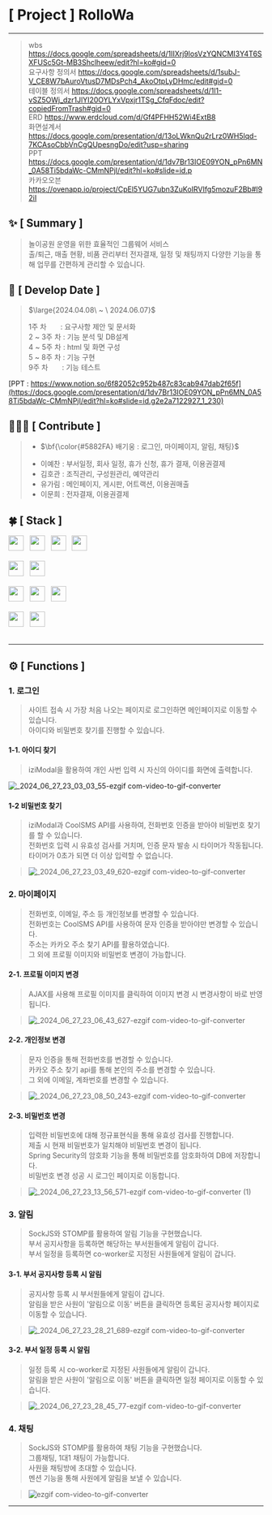 #  [ Project ] RolloWa
***

> wbs https://docs.google.com/spreadsheets/d/1IIXrj9losVzYQNCMI3Y4T6SXFUSc5Gt-MB3Shclheew/edit?hl=ko#gid=0 <br>
> 요구사항 정의서 https://docs.google.com/spreadsheets/d/1subJ-V_CE8W7bAuroVtusD7MDsPch4_AkoOtpLyDHmc/edit#gid=0 <br>
> 테이블 정의서 https://docs.google.com/spreadsheets/d/1l1-vSZ5OWj_dzr1JlYI20OYLYxVpxjr1TSg_CfqFdoc/edit?copiedFromTrash#gid=0 <br>
> ERD https://www.erdcloud.com/d/Gf4PFHH52Wi4ExtB8 <br>
> 화면설계서 https://docs.google.com/presentation/d/13oLWknQu2rLrz0WH5lqd-7KCAsoCbbVnCgQUpesngDo/edit?usp=sharing <br>
> PPT https://docs.google.com/presentation/d/1dv7Br13IOE09YON_pPn6MN_0A58Ti5bdaWc-CMmNPjI/edit?hl=ko#slide=id.p <br>
> 카카오오븐 https://ovenapp.io/project/CpEl5YUG7ubn3ZuKoIRVIfg5mozuF2Bb#I92iI



## :sparkles: [ Summary ]
> 놀이공원 운영을 위한 효율적인 그룹웨어 서비스 <br>
> 출/퇴근, 매출 현황, 비품 관리부터 전자결재, 일정 및 채팅까지 다양한 기능을 통해 업무를 간편하게 관리할 수 있습니다.

## :date: [ Develop Date ]
> <p>$\large{2024.04.08\ ~ \ 2024.06.07}$</p>
> 1주 차 &nbsp;&nbsp;&nbsp;&nbsp;&nbsp;&nbsp;: 요구사항 제안 및 문서화 <br>
> 2 ~ 3주 차 : 기능 분석 및 DB설계       <br>
> 4 ~ 5주 차 : html 및 화면 구성        <br>
> 5 ~ 8주 차 : 기능 구현                <br>
> 9주 차 &nbsp;&nbsp;&nbsp;&nbsp;&nbsp;&nbsp;: 기능 테스트  <br>

[PPT : https://www.notion.so/6f82052c952b487c83cab947dab2f65f](https://docs.google.com/presentation/d/1dv7Br13IOE09YON_pPn6MN_0A58Ti5bdaWc-CMmNPjI/edit?hl=ko#slide=id.g2e2a7122927_1_230)


## 🧑🏻‍💻 [ Contribute ]
> - <p>$\bf{\color{#5882FA} 배기웅 : 로그인, 마이페이지, 알림, 채팅}$</p>
> - 이예찬 : 부서일정, 회사 일정, 휴가 신청, 휴가 결재, 이용권결제
> - 김호관 : 조직관리, 구성원관리, 예약관리
> - 유가림 : 메인페이지, 게시판, 어트랙션, 이용권매출
> - 이문희 : 전자결재, 이용권결제


## :four_leaf_clover: [ Stack ]
<div>
  <img src="https://img.shields.io/badge/HTML5-E34F26?logo=html5&logoColor=white" height="30px"> 			&nbsp;
  <img src="https://img.shields.io/badge/CSS3-1572B6?logo=css3&logoColor=white" height="30px"> 				&nbsp;
  <img src="https://img.shields.io/badge/JavaScript-F7DF1E?logo=javascript&logoColor=black" height="30px"> 		&nbsp;
  <img src="https://img.shields.io/badge/jQuery-0769AD?logo=jquery&logoColor=white" height="30px"> 			<br><br>
  <img src="https://img.shields.io/badge/Java11-007396?logo=OpenJDK&logoColor=white" height="30px"> 			&nbsp;
  <img src="https://img.shields.io/badge/Oracle-F80000?logo=oracle&logoColor=white" height="30px"> 			<br><br> 
  <img src="https://img.shields.io/badge/VScode-007ACC?logo=visualstudiocode&logoColor=white" height="30px">  &nbsp;
  <img src="https://img.shields.io/badge/spring-6DB33F?logo=spring&logoColor=white" height="30px"> 			&nbsp;
  <img src="https://img.shields.io/badge/github-181717?logo=github&logoColor=white" height="30px"> 			&nbsp;	<br><br> 
  <img src="https://img.shields.io/badge/bootstrap5-7952B3?logo=bootstrap&logoColor=black" height="30px"> 		&nbsp;
  <img src="https://img.shields.io/badge/maven-C71A36?logo=apachemaven&logoColor=black" height="30px"> 			&nbsp; <br><br>
</div>

***


## ⚙️ [ Functions ]

### 1. 로그인
> 사이트 접속 시 가장 처음 나오는 페이지로 로그인하면 메인페이지로 이동할 수 있습니다. <br>
> 아이디와 비밀번호 찾기를 진행할 수 있습니다.

#### 1-1. 아이디 찾기
> iziModal을 활용하여 개인 사번 입력 시 자신의 아이디를 화면에 출력합니다. <br>

![_2024_06_27_23_03_03_55-ezgif com-video-to-gif-converter](https://github.com/12171790/RolloWa/assets/112368201/34747958-8765-458e-807d-e6c7108d144d)
#### 1-2 비밀번호 찾기
> iziModal과 CoolSMS API를 사용하여, 전화번호 인증을 받아야 비밀번호 찾기를 할 수 있습니다. <br>
> 전화번호 입력 시 유효성 검사를 거치며, 인증 문자 발송 시 타이머가 작동됩니다. 타이머가 0초가 되면 더 이상 입력할 수 없습니다. <br>

> ![_2024_06_27_23_03_49_620-ezgif com-video-to-gif-converter](https://github.com/12171790/RolloWa/assets/112368201/5caefdb1-77db-4709-b8e2-cb3eeca9b104)

### 2. 마이페이지
> 전화번호, 이메일, 주소 등 개인정보를 변경할 수 있습니다. <br>
> 전화번호는 CoolSMS API를 사용하여 문자 인증을 받아야만 변경할 수 있습니다. <br>
> 주소는 카카오 주소 찾기 API를 활용하였습니다. <br>
> 그 외에 프로필 이미지와 비밀번호 변경이 가능합니다. <br>

#### 2-1. 프로필 이미지 변경
> AJAX를 사용해 프로필 이미지를 클릭하여 이미지 변경 시 변경사항이 바로 반영됩니다. <br>

> ![_2024_06_27_23_06_43_627-ezgif com-video-to-gif-converter](https://github.com/12171790/RolloWa/assets/112368201/c4a1062e-ec6e-433b-ac8c-8678f1a9940d)

#### 2-2. 개인정보 변경
> 문자 인증을 통해 전화번호를 변경할 수 있습니다. <br>
> 카카오 주소 찾기 api를 통해 본인의 주소를 변경할 수 있습니다. <br>
> 그 외에 이메일, 계좌번호를 변경할 수 있습니다. <br>

> ![_2024_06_27_23_08_50_243-ezgif com-video-to-gif-converter](https://github.com/12171790/RolloWa/assets/112368201/3c5d003c-52de-4833-86ea-3c2c703a1513)

#### 2-3. 비밀번호 변경
> 입력한 비밀번호에 대해 정규표현식을 통해 유효성 검사를 진행합니다. <br>
> 제출 시 현재 비밀번호가 일치해야 비밀번호 변경이 됩니다. <br>
> Spring Security의 암호화 기능을 통해 비밀번호를 암호화하여 DB에 저장합니다. <br>
> 비밀번호 변경 성공 시 로그인 페이지로 이동합니다. <br>

> ![_2024_06_27_23_13_56_571-ezgif com-video-to-gif-converter (1)](https://github.com/12171790/RolloWa/assets/112368201/69933407-00ac-4007-8007-b36c24ac26fe)

### 3. 알림
> SockJS와 STOMP를 활용하여 알림 기능을 구현했습니다. <br>
> 부서 공지사항을 등록하면 해당하는 부서원들에게 알림이 갑니다. <br>
> 부서 일정을 등록하면 co-worker로 지정된 사원들에게 알림이 갑니다. <br>

#### 3-1. 부서 공지사항 등록 시 알림
> 공지사항 등록 시 부서원들에게 알림이 갑니다. <br>
> 알림을 받은 사원이 '알림으로 이동' 버튼을 클릭하면 등록된 공지사항 페이지로 이동할 수 있습니다. <br>

> ![_2024_06_27_23_28_21_689-ezgif com-video-to-gif-converter](https://github.com/12171790/RolloWa/assets/112368201/418cf40c-82a9-4f7e-ae63-c9970d248502)
#### 3-2. 부서 일정 등록 시 알림
> 일정 등록 시 co-worker로 지정된 사원들에게 알림이 갑니다. <br>
> 알림을 받은 사원이 '알림으로 이동' 버튼을 클릭하면 일정 페이지로 이동할 수 있습니다. <br>

> ![_2024_06_27_23_28_45_77-ezgif com-video-to-gif-converter](https://github.com/12171790/RolloWa/assets/112368201/a5a97acd-bfd7-4293-b536-ebc3ad48253b)
### 4. 채팅
> SockJS와 STOMP를 활용하여 채팅 기능을 구현했습니다. <br>
> 그룹채팅, 1대1 채팅이 가능합니다. <br>
> 사원을 채팅방에 초대할 수 있습니다. <br>
> 멘션 기능을 통해 사원에게 알림을 보낼 수 있습니다. <br>

> ![ezgif com-video-to-gif-converter](https://github.com/user-attachments/assets/768a32f8-fab5-4ac7-b8b9-d75e54f9e0ac)


****
